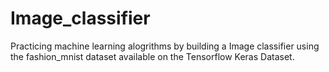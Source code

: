 # Image_classifier
Practicing machine learning alogrithms by building a Image classifier using the fashion_mnist dataset available on the Tensorflow Keras Dataset.
